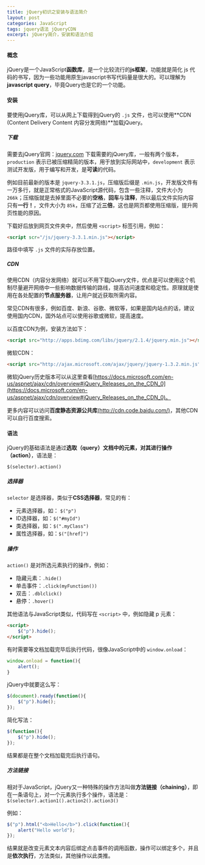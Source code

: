 ```yaml
---
title: jQuery初识之安装与语法简介
layout: post
categories: JavaScript
tags: jquery语法 jQueryCDN
excerpt: jQuery简介，安装和语法介绍
---
```

#### 概念

jQuery是一个JavaScript**函数库**，是一个比较流行的**js框架**，功能就是简化 js 代码的书写，因为一些功能用原生javascript书写代码量是很大的。可以理解为**javascript query**，毕竟Query也是它的一个功能。

#### 安装

要使用jQuery库，可以从网上下载得到jQuery的 `.js` 文件，也可以使用**CDN (Content Delivery Content 内容分发网络)**加载jQuery。

##### 下载

需要去jQuery官网：[jquery.com](http://jquery.com/) 下载需要的jQuery库，一般有两个版本，`production` 表示已被压缩精简的版本，用于放到实际网站中，`development` 表示测试开发版，用于编写和开发，是**可读**的代码。

例如目前最新的版本是 `jquery-3.3.1.js`，压缩版后缀是 `.min.js`，开发版文件有一万多行，就是正常格式的JavaScript源代码，包含一些注释，文件大小为 `266k`；压缩版就是去掉里面不必要的**空格**，**回车**与**注释**，所以最后文件实际内容只有**一行！**，文件大小为 `85k`，压缩了近**三倍**，这也是网页都使用压缩版，提升网页性能的原因。

下载好后放到网页文件夹中，然后使用 `<script>` 标签引用，例如：

``` html
<script scr="/js/jquery-3.3.1.min.js"></script>
```

路径中填写 `.js` 文件的实际存放位置。

##### CDN

使用CDN（内容分发网络）就可以不用下载jQuery文件，优点是可以使用这个机制尽量避开网络中一些影响数据传输的路线，提高访问速度和稳定性。原理就是使用在各处配置的**节点服务器**，让用户就近获取所需内容。

常见CDN有很多，例如百度、新浪、谷歌、微软等，如果是国内站点的话，建议使用国内CDN，国外站点可以使用谷歌或微软，提高速度。

以百度CDN为例，安装方法如下：

``` html
<script src="http://apps.bdimg.com/libs/jquery/2.1.4/jquery.min.js"></script>
```

微软CDN：

``` html 
<script src="http://ajax.microsoft.com/ajax/jquery/jquery-1.3.2.min.js"></script>
```

微软jQuery历史版本可以从这里查看[https://docs.microsoft.com/en-us/aspnet/ajax/cdn/overview#jQuery_Releases_on_the_CDN_0](https://docs.microsoft.com/en-us/aspnet/ajax/cdn/overview#jQuery_Releases_on_the_CDN_0)。

更多内容可以访问**百度静态资源公共库**[(http://cdn.code.baidu.com/)](http://cdn.code.baidu.com/)，其他CDN可以自行百度搜索。

#### 语法

jQuery的基础语法是通过**选取（query）**文档中的元素，对其进行**操作（action）**，语法是：

`$(selector).action()`

##### 选择器

`selector` 是选择器，类似于**CSS选择器**，常见的有：

* 元素选择器，如： `$("p")`
* ID选择器，如：`$("#myId")`
* 类选择器，如：`$(".myClass")`
* 属性选择器，如：`$("[href]")`

##### 操作

`action()` 是对所选元素执行的操作，例如：

* 隐藏元素：`.hide()`
* 单击事件：`.click(myFunction())`
* 双击：`.dblclick()`
* 悬停：`.hover()`

其他语法与JavaScript类似，代码写在 `<script>` 中，例如隐藏 p 元素：

``` html
<script>
	$("p").hide();
</script>
```

有时需要等文档加载完毕后执行代码，很像JavaScript中的 `window.onload`：

``` js
window.onload = function(){
	alert();
}
```

jQuery中就要这么写：

``` js
$(document).ready(function(){
	$("p").hide();
});
```

简化写法：

``` js
$(function(){
	$("p").hide();
});
```

结果都是在整个文档加载完后执行语句。

##### 方法链接

相对于JavaScript，jQuery又一种特殊的操作方法叫做**方法链接（chaining）**，即在一条语句上，对一个元素执行多个操作，语法是：
`$(selector).action1().action2().action3()`

例如：

``` js
$("p").html("<b>Hello</b>").click(function(){
	alert("Hello world");
});
```

结果就是改变元素文本内容后绑定点击事件的调用函数，操作可以绑定多个，并且是**依次执行**，方法类似，其他操作以此类推。